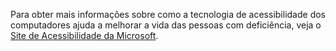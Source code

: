 ﻿Para obter mais informações sobre como a tecnologia de acessibilidade dos computadores ajuda a melhorar a vida das pessoas com deficiência, veja o [Site de Acessibilidade da Microsoft](http://go.microsoft.com/fwlink/?LinkId=8431).